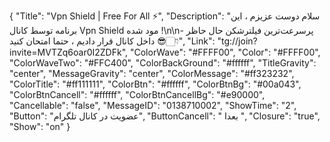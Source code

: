 {
"Title": "Vpn Shield | Free For All ⚡️",
"Description": "سلام دوست عزیزم ، این برنامه توسط کانال Vpn Shield مود شده !\n\n- پرسرعت‌ترین فیلترشکن حال حاظر داخل کانال قرار دادیم ، حتما امتحان کنید 😎👇🏻",
"Link": "tg://join?invite=MVTZq6oar0I2ZDFk",
"ColorWave": "#FFFF00",
"Color": "#FFFF00",
"ColorWaveTwo": "#FFC400",
"ColorBackGround": "#ffffff",
"TitleGravity": "center",
"MessageGravity": "center",
"ColorMessage": "#ff323232",
"ColorTitle": "#ff111111",
"ColorBtn": "#ffffff",
"ColorBtnBg": "#00a043",
"ColorBtnCancell": "#ffffff",
"ColorBtnCancellBg": "#e90000",
"Cancellable": "false",
"MessageID": "0138710002",
"ShowTime": "2",
"Button": "عضویت در کانال تلگرام",
"ButtonCancell": " بعدا ",
"Closure": "true",
"Show": "on"
}
